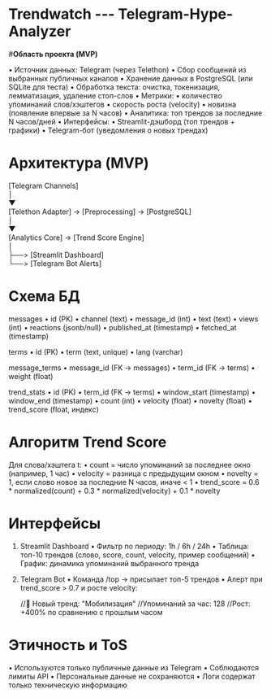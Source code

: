 # Trendwatch --- Telegram-Hype-Analyzer


#**Область проекта (MVP)**
    
 • Источник данных: Telegram (через Telethon)
 • Сбор сообщений из выбранных публичных каналов
 • Хранение данных в PostgreSQL (или SQLite для теста)
 • Обработка текста: очистка, токенизация, лемматизация, удаление стоп-слов
 • Метрики:
 • количество упоминаний слов/хэштегов
 • скорость роста (velocity)
 • новизна (появление впервые за N часов)
 • Аналитика: топ трендов за последние N часов/дней
 • Интерфейсы:
 • Streamlit-дэшборд (топ трендов + графики)
 • Telegram-бот (уведомления о новых трендах)


# **Архитектура (MVP)**

[Telegram Channels]  
      │  
      ▼  
 [Telethon Adapter] → [Preprocessing] → [PostgreSQL]  
      │  
      ▼  
 [Analytics Core] → [Trend Score Engine]  
      │  
      ├──> [Streamlit Dashboard]  
      └──> [Telegram Bot Alerts]  


# **Схема БД**

messages
 • id (PK)
 • channel (text)
 • message_id (int)
 • text (text)
 • views (int)
 • reactions (jsonb/null)
 • published_at (timestamp)
 • fetched_at (timestamp)

terms
 • id (PK)
 • term (text, unique)
 • lang (varchar)

message_terms
 • message_id (FK → messages)
 • term_id (FK → terms)
 • weight (float)

trend_stats
 • id (PK)
 • term_id (FK → terms)
 • window_start (timestamp)
 • window_end (timestamp)
 • count (int)
 • velocity (float)
 • novelty (float)
 • trend_score (float, индекс)


# **Алгоритм Trend Score**

Для слова/хэштега t:
 • count = число упоминаний за последнее окно (например, 1 час)
 • velocity = разница с предыдущим окном
 • novelty = 1, если слово новое за последние N часов, иначе < 1
 • trend_score = 0.6 * normalized(count) + 0.3 * normalized(velocity) + 0.1 * novelty


# **Интерфейсы**

1. Streamlit Dashboard
 • Фильтр по периоду: 1h / 6h / 24h
 • Таблица: топ-10 трендов (слово, score, count, velocity, пример сообщений)
 • График: динамика упоминаний выбранного тренда

2. Telegram Bot
 • Команда /top → присылает топ-5 трендов
 • Алерт при trend_score > 0.7 и росте velocity:

    //🚀 Новый тренд: "Мобилизация"
    //Упоминаний за час: 128
    //Рост: +400% по сравнению с прошлым часом


# **Этичность и ToS**

 • Используются только публичные данные из Telegram
 • Соблюдаются лимиты API
 • Персональные данные не сохраняются
 • Логи содержат только техническую информацию
